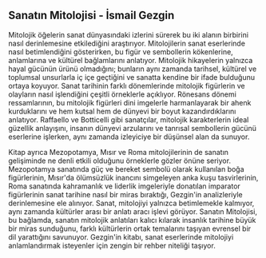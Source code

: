 ## Sanatın Mitolojisi - İsmail Gezgin

Mitolojik öğelerin sanat dünyasındaki izlerini sürerek bu iki alanın birbirini nasıl derinlemesine etkilediğini araştırıyor. Mitolojilerin sanat eserlerinde nasıl betimlendiğini gösterirken, bu figür ve sembollerin kökenlerine, anlamlarına ve kültürel bağlamlarını anlatıyor. Mitolojik hikayelerin yalnızca hayal gücünün ürünü olmadığını; bunların aynı zamanda tarihsel, kültürel ve toplumsal unsurlarla iç içe geçtiğini ve sanatta kendine bir ifade bulduğunu ortaya koyuyor. Sanat tarihinin farklı dönemlerinde mitolojik figürlerin ve olayların nasıl işlendiğini çeşitli örneklerle açıklıyor. Rönesans dönemi ressamlarının, bu mitolojik figürleri dini imgelerle harmanlayarak bir ahenk kurduklarını ve hem kutsal hem de dünyevi bir boyut kazandırdıklarını anlatıyor. Raffaello ve Botticelli gibi sanatçılar, mitolojik karakterlerin ideal güzellik anlayışını, insanın dünyevi arzularını ve tanrısal sembollerin gücünü eserlerine işlerken, aynı zamanda izleyiciye bir düşünsel alan da sunuyor.

Kitap ayrıca Mezopotamya, Mısır ve Roma mitolojilerinin de sanatın gelişiminde ne denli etkili olduğunu örneklerle gözler önüne seriyor. Mezopotamya sanatında güç ve bereket sembolü olarak kullanılan boğa figürlerinin, Mısır'da ölümsüzlük inancını simgeleyen anka kuşu tasvirlerinin, Roma sanatında kahramanlık ve liderlik imgeleriyle donatılan imparator figürlerinin sanat tarihine nasıl bir miras bıraktığı, Gezgin'in analizleriyle derinlemesine ele alınıyor. Sanat, mitolojiyi yalnızca betimlemekle kalmıyor, aynı zamanda kültürler arası bir anlatı aracı işlevi görüyor. Sanatın Mitolojisi, bu bağlamda, sanatın mitolojik anlatıları kalıcı kılarak insanlık tarihine büyük bir miras sunduğunu, farklı kültürlerin ortak temalarını taşıyan evrensel bir dil yarattığını savunuyor. Gezgin'in kitabı, sanat eserlerinde mitolojiyi anlamlandırmak isteyenler için zengin bir rehber niteliği taşıyor.